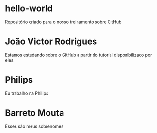 # hello-world
Repositório criado para o nosso treinamento sobre GitHub
# João Victor Rodrigues
Estamos estudando sobre o GitHub a partir do tutorial disponibilizado por eles
# Philips
Eu trabalho na Philips
# Barreto Mouta
Esses são meus sobrenomes
